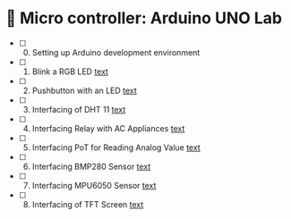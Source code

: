 # 🧪 Micro controller: Arduino UNO Lab

- [ ] 0. Setting up Arduino development environment
- [ ] 1. Blink a RGB LED [text](<01 project.md>)
- [ ] 2. Pushbutton with an LED [text](<02 project.md>)
- [ ] 3. Interfacing of DHT 11 [text](<03 project.md>)
- [ ] 4. Interfacing Relay with AC Appliances [text](<04 project.md>)
- [ ] 5. Interfacing PoT for Reading Analog Value [text](<05 project.md>)
- [ ] 6. Interfacing BMP280 Sensor [text](<06 project.md>)
- [ ] 7. Interfacing MPU6050 Sensor [text](<07 project.md>)
- [ ] 8. Interfacing of TFT Screen [text](<08 project.md>)
